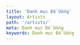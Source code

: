 ```yaml
---
title: 'Danh mục Đồ Uống'
layout: Artists
path: '/artists/'
meta: Danh mục Đồ Uống
keywords: Danh mục Đồ Uống
---
```

